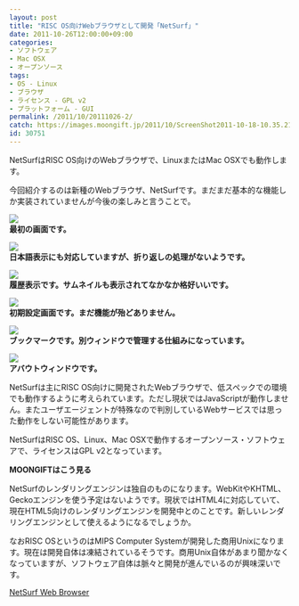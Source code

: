 ```yaml
---
layout: post
title: "RISC OS向けWebブラウザとして開発「NetSurf」"
date: 2011-10-26T12:00:00+09:00
categories:
- ソフトウェア
- Mac OSX
- オープンソース
tags: 
- OS - Linux
- ブラウザ
- ライセンス - GPL v2
- プラットフォーム - GUI
permalink: /2011/10/20111026-2/
catch: https://images.moongift.jp/2011/10/ScreenShot2011-10-18-10.35.21_thumb.png
id: 30751
---
```

NetSurfはRISC OS向けのWebブラウザで、LinuxまたはMac OSXでも動作します。

  

今回紹介するのは新種のWebブラウザ、NetSurfです。まだまだ基本的な機能しか実装されていませんが今後の楽しみと言うことで。

  

[![](https://images.moongift.jp/2011/10/ScreenShot2011-10-18-10.33.20_thumb2.png)](https://images.moongift.jp/2011/10/e87dd6bfadf2d426994bc1db1845c8ce2.png)  
**最初の画面です。**

  

[![](https://images.moongift.jp/2011/10/ScreenShot2011-10-18-10.33.54_thumb.png)](https://images.moongift.jp/2011/10/a8e0c526b40b2be1684a5f440d2f35eb.png)  
**日本語表示にも対応していますが、折り返しの処理がないようです。**

  

[![](https://images.moongift.jp/2011/10/111018-0001_thumb.png)](https://images.moongift.jp/2011/10/111018-0001.png)  
**履歴表示です。サムネイルも表示されてなかなか格好いいです。**

  

[![](https://images.moongift.jp/2011/10/ScreenShot2011-10-18-10.35.21_thumb.png)](https://images.moongift.jp/2011/10/979714f9db5351dd0e3ea94e81fcd599.png)  
**初期設定画面です。まだ機能が殆どありません。**

  

[![](https://images.moongift.jp/2011/10/ScreenShot2011-10-18-10.36.24_thumb.png)](https://images.moongift.jp/2011/10/1b867f9b16f08f4404ace05f3be32bb7.png)  
**ブックマークです。別ウィンドウで管理する仕組みになっています。**

  

[![](https://images.moongift.jp/2011/10/ScreenShot2011-10-18-10.37.35_thumb.png)](https://images.moongift.jp/2011/10/64651e4ca22b59935610ed5357cd9fb5.png)  
**アバウトウィンドウです。**

  

NetSurfは主にRISC OS向けに開発されたWebブラウザで、低スペックでの環境でも動作するように考えられています。ただし現状ではJavaScriptが動作しません。またユーザエージェントが特殊なので判別しているWebサービスでは思った動作をしない可能性があります。

  
<!--more-->  

NetSurfはRISC OS、Linux、Mac OSXで動作するオープンソース・ソフトウェアで、ライセンスはGPL v2となっています。

  
  
  

**MOONGIFTはこう見る**

  

NetSurfのレンダリングエンジンは独自のものになります。WebKitやKHTML、Geckoエンジンを使う予定はないようです。現状ではHTML4に対応していて、現在HTML5向けのレンダリングエンジンを開発中とのことです。新しいレンダリングエンジンとして使えるようになるでしょうか。

  

なおRISC OSというのはMIPS Computer Systemが開発した商用Unixになります。現在は開発自体は凍結されているそうです。商用Unix自体があまり聞かなくなっていますが、ソフトウェア自体は脈々と開発が進んでいるのが興味深いです。

  

[NetSurf Web Browser](http://www.netsurf-browser.org/)

